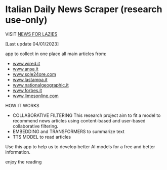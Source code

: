 # Italian Daily News Scraper (research use-only)

VISIT [NEWS FOR LAZIES](http://www.newsforlazies.it)

[Last update 04/01/2023]

app to collect in one place all main articles from:
- www.wired.it
- www.ansa.it
- www.sole24ore.com
- www.lastampa.it
- www.nationalgeographic.it
- www.forbes.it
- www.limesonline.com

HOW IT WORKS

- COLLABORATIVE FILTERING This research project aim to fit a model to recommend news articles using content-based and user-based collaborative filtering.
- EMBEDDING and TRANSFORMERS to summarize text
- TTS MODEL to read articles

Use this app to help us to develop better AI models for a free and better information.

enjoy the reading

